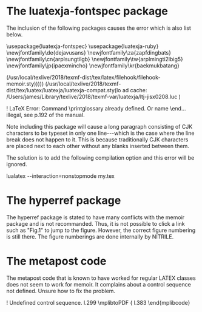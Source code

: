 

# The luatexja-fontspec package

The inclusion of the following packages causes 
the error which is also list below.

  \\usepackage{luatexja-fontspec}
  \\usepackage{luatexja-ruby}
  \\newjfontfamily\\de{dejavusans}
  \\newjfontfamily\\za{zapfdingbats}
  \\newjfontfamily\\cn{arplsungtilgb}
  \\newjfontfamily\\tw{arplmingti2lbig5}
  \\newjfontfamily\\jp{ipaexmincho}
  \\newjfontfamily\\kr{baekmukbatang}

  (/usr/local/texlive/2018/texmf-dist/tex/latex/filehook/filehook-memoir.sty)))))
   (/usr/local/texlive/2018/texmf-dist/tex/luatex/luatexja/luatexja-compat.sty(lo
   ad cache:
   /Users/james/Library/texlive/2018/texmf-var/luatexja/ltj-jisx0208.luc
   )

   ! LaTeX Error: Command \printglossary already defined.
                  Or name \end... illegal, see p.192 of the manual.


Note including this package will cause a long paragraph
consisting of CJK characters to be typeset in only one
line---which is the case where the line break does not happen to
it. This is because traditionally CJK characters are placed next
to each other without any blanks inserted between them.

The solution is to add the following compilation option
and this error will be ignored.

  lualatex --interaction=nonstopmode my.tex

# The hyperref package

The hyperref package is stated to have many conflicts with the 
memoir package and is not recommanded. Thus, it is not possible
to click a link such as "Fig.1" to jump to the figure. However,
the correct figure numbering is still there. The figure
numberings are done internally by NITRILE.

# The metapost code

The metapost code that is known to have worked for regular LATEX
classes does not seem to work for memoir. It complains about 
a control sequence not defined. Unsure how to fix the problem.

  ! Undefined control sequence.
  l.299 \mplibtoPDF
                 {
  l.383 \end{mplibcode}


